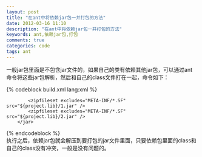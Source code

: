 ```yaml
---
layout: post
title: "在ant中将依赖jar包一并打包的方法"
date: 2012-03-16 11:10
description: "在ant中将依赖jar包一并打包的方法"
keywords: ant,依赖jar包,打包
comments: true
categories: code
tags: ant
---
```

  
一般jar包里面是不包含jar文件的，如果自己的类有依赖其他jar包，可以通过ant命令将这些jar包解析，然后和自己的class文件打在一起，命令如下：    
<!--more-->
{% codeblock build.xml lang:xml %}
        <jar basedir="${build.class}" destfile="${build.out}/myjar.jar">
            <manifest>
                <attribute name="Main-Class" value="Main"/>
            </manifest>

            <zipfileset excludes="META-INF/*.SF" src="${project.lib}/1.jar" />
            <zipfileset excludes="META-INF/*.SF" src="${project.lib}/2.jar" />
        </jar>
{% endcodeblock %}  
执行之后，依赖jar包就会解压到要打包的jar文件里面，只要依赖包里面的class和自己的class没有冲突，一般是没有问题的。  
